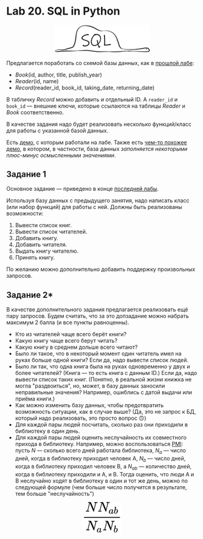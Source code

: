 # Lab 20. SQL in Python

<p align="center">
  <a href="https://www.pinterest.ru/pin/9077636719014655">
    <img src="./images/SQLInPython.png" width="50%" />
  </a>
</p>


Предлагается поработать со схемой базы данных, как в [прошлой лабе](http://cs.mipt.ru/advanced_python/lessons/lab19.html):

* *Book*(id, author, title, publish_year)
* *Reader*(id, name)
* *Record*(reader_id, book_id, taking_date, returning_date)

В табличку *Record* можно добавить и отдельный ID.
А `reader_id` и `book_id` — внешние ключи, которые ссылаются на таблицы *Reader* и *Book* соответственно.

В качестве задания надо будет реализовать несколько функций/класс для работы с указанной базой данных.

Есть [демо](./demos/SQLiteV2.ipynb), с которым работали на лабе.
Также есть [чем-то похожее демо](./demos/SQLiteV1.ipynb), в котором, в частности, база данных *заполняется некоторыми плюс-минус осмысленными значениями*.


## Задание 1

Основное задание — приведено в конце [последней лабы](http://cs.mipt.ru/advanced_python/lessons/lab20.html).

Используя базу данных с предыдущего занятия, надо написать класс (или набор функций) для работы с ней.
Должны быть реализованы возможности:

1. Вывести список книг.
1. Вывести список читателей.
1. Добавить книгу.
1. Добавить читателя.
1. Выдать книгу читателю.
1. Принять книгу.

По желанию можно дополнительно добавить поддержку произвольных запросов.


## Задание 2*

В качестве дополнительного задания предлагается реализовать ещё пару запросов. Будем считать, что за это допзадание можно набрать максимум 2 балла (и все пункты равноценны).

* Кто из читателей чаще всего берёт книги?
* Какую книгу чаще всего берут читать?
* Какую книгу в среднем дольше всего читают?
* Было ли такое, что в некоторый момент один читатель имел на руках больше одной книги? Если да, надо вывести список людей.
* Было ли так, что одна книга была на руках одновременно у двух и более читателей? (Книга — то есть книга с данным ID.) Если да, надо вывести список таких книг. (Понятно, в реальной жизни книжка не могла "раздвоиться", но, может, в базу данных заносили неправильные значения? Например, ошиблись с датой выдачи или приёма книги.)
* Как можно изменить базу данных, чтобы предотвратить возможность ситуации, как в случае выше? (Да, это не запрос к БД, который надо реализовать, это просто вопрос 🙃)
* Для каждой пары людей посчитать, сколько раз они приходили в библиотеку в один день.
* Для каждой пары людей оценить неслучайность их совместного прихода в библиотеку. Например, можно воспользоваться [PMI](https://en.wikipedia.org/wiki/Pointwise_mutual_information): пусть *N* — сколько всего дней работала библиотека, *N<sub>a</sub>* — число дней, когда в библиотеку приходил человек A, *N<sub>b</sub>* — число дней, когда в библиотеку приходил человек B, а *N<sub>ab</sub>* — количество дней, когда в библиотеку приходили и A, и B. Тогда оценить, что люди A и B неслучайно ходят в библиотеку в один и тот же день, можно по следующей формуле (чем больше число получится в результате, тем больше "неслучайность")
<p align="center">
    <img src="./images/not_by_accident.svg" title="\frac{NN_{ab}}{N_a N_b}" />
</p>
